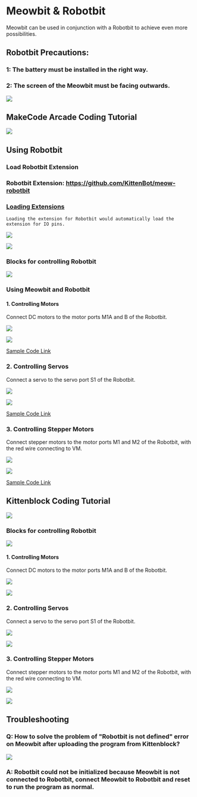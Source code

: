 # Meowbit & Robotbit

Meowbit can be used in conjunction with a Robotbit to achieve even more possibilities.

## Robotbit Precautions:

### 1: The battery must be installed in the right way.

### 2: The screen of the Meowbit must be facing outwards.

![](./images/robotbit24.png)

## MakeCode Arcade Coding Tutorial

![](./images/acbanner1.png)

## Using Robotbit

### Load Robotbit Extension

### Robotbit Extension: https://github.com/KittenBot/meow-robotbit

### [Loading Extensions](../Makecode/powerBrickMC)

    Loading the extension for Robotbit would automatically load the extension for IO pins.

![](./images/sd5_1.png)

![](./images/robotbit1_1.png)

### Blocks for controlling Robotbit

![](./images/robotbit2_1.png)

### Using Meowbit and Robotbit

#### 1. Controlling Motors

Connect DC motors to the motor ports M1A and B of the Robotbit.

![](../Microbit_eboard/RBimage/motor_wire.png)

![](./images/robotbit5_1.png)

[Sample Code Link](https://makecode.com/_PtE25Ke69X5h)

### 2. Controlling Servos

Connect a servo to the servo port S1 of the Robotbit.

![](../Microbit_eboard/RBimage/servo_wire.png)

![](./images/robotbit6_1.png)

[Sample Code Link](https://makecode.com/_FdTVtYRy55kr)

### 3. Controlling Stepper Motors

Connect stepper motors to the motor ports M1 and M2 of the Robotbit, with the red wire connecting to VM.

![](../Microbit_eboard/RBimage/stepper_wire.png)

![](./images/robotbit7_1.png)

[Sample Code Link](https://makecode.com/_9hk2UwcvsCAo)

##  Kittenblock Coding Tutorial

![](../functional_module/PWmodules/images/kbbanner.png)

### Blocks for controlling Robotbit

![](./images/kb15_1.png)

#### 1. Controlling Motors

Connect DC motors to the motor ports M1A and B of the Robotbit.

![](../Microbit_eboard/RBimage/motor_wire.png)

![](./images/robotbit16_1.png)

### 2. Controlling Servos

Connect a servo to the servo port S1 of the Robotbit.

![](../Microbit_eboard/RBimage/servo_wire.png)

![](./images/robotbit17_1.png)

### 3. Controlling Stepper Motors

Connect stepper motors to the motor ports M1 and M2 of the Robotbit, with the red wire connecting to VM.

![](../Microbit_eboard/RBimage/stepper_wire.png)

![](./images/robotbit18_1.png)

## Troubleshooting

### Q: How to solve the problem of "Robotbit is not defined" error on Meowbit after uploading the program from Kittenblock?

![](./images/robotbit23.jpg)

### A: Robotbit could not be initialized because Meowbit is not connected to Robotbit, connect Meowbit to Robotbit and reset to run the program as normal.